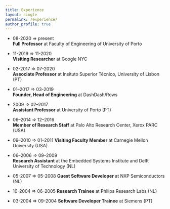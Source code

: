 ```yaml
---
title: Experience
layout: single
permalink: /experience/
author_profile: true
---
```


<!--<a href="{{ '/assets/pdfs/cv.pdf' }}"><i class="fa fa-file-pdf-o"></i> Curriculum Vitae</a>-->

* 08-2020 ⇒ present <br/>
**Full Professor** at Faculty of Engineering of University of Porto

* 11-2019 ⇒ 11-2020 <br/>
**Visiting Researcher** at Google NYC

* 02-2017 ⇒ 07-2020 <br/>
**Associate Professor** at Insituto Superior Técnico, University of Lisbon (PT)

* 01–2017 ⇒ 03-2019 <br/>
**Founder, Head of Engineering** at DashDash/Rows 

* 2009 ⇒ 02–2017 <br/>
**Assistant Professor** at University of Porto (PT)

* 06–2014 ⇒ 12–2016 <br/>
**Member of Research Staff** at Palo Alto Research Center, Xerox PARC (USA)

* 09–2010 ⇒ 01–2011
**Visiting Faculty Member** at Carnegie Mellon University (USA)

* 06–2006 ⇒ 09–2009 <br/>
**Research Assistant** at the Embedded Systems Institute and Delft University of Technology (NL)

* 05-2007 ⇒ 05-2008
**Guest Software Developer** at NXP Semiconductors (NL)

* 10-2004 ⇒ 06-2005
**Research Trainee** at Philips Research Labs (NL)

* 03-2004 ⇒ 09-2004
**Software Developer Trainee** at Siemens (PT)
